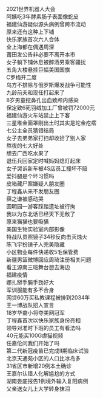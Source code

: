 2021世界机器人大会  
阿姨吃3年酵素肠子表面像蛇皮  
福建仙游疑似源头病例曾跨市流动  
原来还有这种上下铺  
快乐家族首次六人合体  
全上海都在偶遇周深  
莆田发公告非必要不离开本市  
女子躺下铺休息被醉酒男乘客骚扰  
五角大楼悬挂巨幅美国国旗  
C罗梅开二度  
乌方不排除与俄罗斯爆发战争可能性  
九龄前夫和现任打起来了  
8岁男童挖鼻孔出血致颅内感染  
保定致6死羽绒加工厂曾被罚72000元  
福建仙游火车站禁止上下客  
三星堆金面罩刚出土时其实是坨金疙瘩  
七公主全员猜错结局  
女子去弟弟家打扫却收拾了别人家  
熬夜的七大好处  
想去广西吃水果了  
退伍兵回家定时喊妈妈熄灯起床  
女子哭诉新车被4S店员工撞坏不赔  
爱抖腿是个坏习惯吗  
皮箱藏尸案嫌疑人朋友圈  
丁程鑫从来不发朋友圈  
薛之谦被感动哭  
圆明园一游客踩踏遗址被行拘  
我以为东北话已经天下无敌了  
原来猫猫也要吸猫  
美国生物实验室内部影像  
特战队员照镜子34秒反向击灭烛火  
陈飞宇扮镜子人完美隐藏  
小区物业每件快递收5毛保管费  
新疆男篮微博回应周琦注册相关问题  
看王源南三班舞台想去海边  
福建疫情  
娜扎掰手腕手劲好大  
军训服能有多不合身  
网贷60万买私教课程被排到2034年  
王一博战队招人宣言  
18岁华裔小将夺美网冠军  
丁程鑫首次以快乐家族身份亮相  
领导对准时下班的员工有看法吗  
40元能买100G虐猫视频  
任嘉伦问我们开始了吗  
第二代新冠疫苗已完成II期临床试验  
北京天通苑小区的人口比冰岛多  
31省区市新增20例本土确诊  
王嘉尔认错人化解尴尬的方式  
湖南娄底报告1例境外输入复阳病例  
父亲送女儿上大学转身抹泪  
